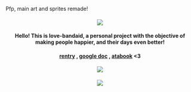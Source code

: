 Pfp, main art and sprites remade! 

#### <p align="center"> ![](https://komarev.com/ghpvc/?username=darlingness&label=🥼&color=ff9cd2&style=plastic)

#### <p align="center"> Hello! This is love-bandaid, a personal project with the objective of making people happier, and their days even better!

#### <p align="center"> [rentry](https://rentry.co/love_bandaid) , [google doc](https://docs.google.com/forms/d/e/1FAIpQLSccB7mSWmm0TxozDKAUsSiA8d7ZMt_ZkxFCeTTRCuWdrekU9A/viewform) , [atabook](https://love-bandaid.atabook.org/) <3 

#### <p align="center"> ![](https://64.media.tumblr.com/240f5dc1e6ef2a1c02ba06c048c29c55/tumblr_oogyw8K8vj1rq9h94o1_540.gif)

#### <p align="center"> ![](https://wilardo.crd.co/assets/images/gallery07/d754c2cd.png?v=9266112b)
